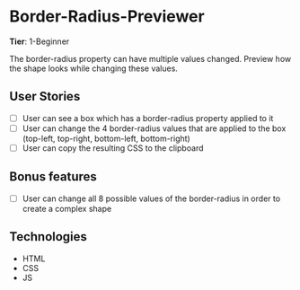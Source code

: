 # Border-Radius-Previewer

**Tier**: 1-Beginner

The border-radius property can have multiple values changed. Preview how the shape looks while changing these values.

## User Stories
 - [ ] User can see a box which has a border-radius property applied to it
 - [ ] User can change the 4 border-radius values that are applied to the box (top-left, top-right, bottom-left, bottom-right)
 - [ ] User can copy the resulting CSS to the clipboard

## Bonus features
 - [ ] User can change all 8 possible values of the border-radius in order to create a complex shape

 ## Technologies

 - HTML
 - CSS
 - JS